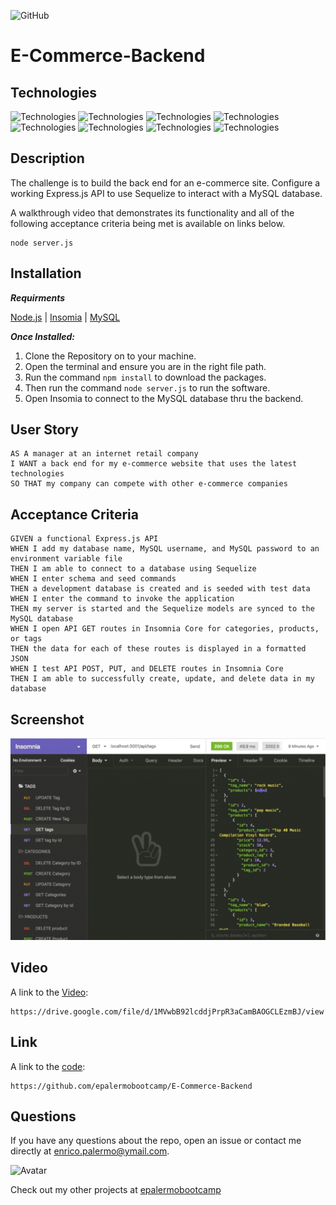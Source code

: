 ![GitHub](https://img.shields.io/github/license/jgarcia45/employee-tracker)

# E-Commerce-Backend

## Technologies

![Technologies](https://img.shields.io/badge/-Git-F05032?logo=Git&logoColor=white)
![Technologies](https://img.shields.io/badge/-JavaScript-007396?logo=JavaScript&logoColor=white)
![Technologies](https://img.shields.io/badge/-Node.js-339933?logo=Node.js&logoColor=white)
![Technologies](https://img.shields.io/badge/-npm-CB3837?logo=npm&logoColor=white)
![Technologies](https://img.shields.io/badge/-MySQL-4479A1?logo=MySQL&logoColor=white)
![Technologies](https://img.shields.io/badge/Sequelize-52B0E7?logo=Sequelize&logoColor=white)
![Technologies](https://img.shields.io/badge/Insomia-4000BF?logo=Insomia&logoColor=white)
![Technologies](https://img.shields.io/badge/.ENV-ECD53F?logo=.ENV&logoColor=white)

## Description

The challenge is to build the back end for an e-commerce site. Configure a working Express.js API to use Sequelize to interact with a MySQL database.

A walkthrough video that demonstrates its functionality and all of the following acceptance criteria being met is available on links below.

```
node server.js
```

## Installation

**_Requirments_**

[Node.js](https://nodejs.org/en/) | [Insomia](https://insomnia.rest/download) | [MySQL](https://www.npmjs.com/package/mysql2)

**_Once Installed:_**

1. Clone the Repository on to your machine.
2. Open the terminal and ensure you are in the right file path.
3. Run the command `npm install` to download the packages.
4. Then run the command `node server.js` to run the software.
5. Open Insomia to connect to the MySQL database thru the backend.

## User Story

```
AS A manager at an internet retail company
I WANT a back end for my e-commerce website that uses the latest technologies
SO THAT my company can compete with other e-commerce companies
```

## Acceptance Criteria

```
GIVEN a functional Express.js API
WHEN I add my database name, MySQL username, and MySQL password to an environment variable file
THEN I am able to connect to a database using Sequelize
WHEN I enter schema and seed commands
THEN a development database is created and is seeded with test data
WHEN I enter the command to invoke the application
THEN my server is started and the Sequelize models are synced to the MySQL database
WHEN I open API GET routes in Insomnia Core for categories, products, or tags
THEN the data for each of these routes is displayed in a formatted JSON
WHEN I test API POST, PUT, and DELETE routes in Insomnia Core
THEN I am able to successfully create, update, and delete data in my database
```

## Screenshot

![Insomia Interface](./resources/Images/Insomia.png)

## Video

A link to the [Video](https://drive.google.com/file/d/1MVwbB92lcddjPrpR3aCamBAOGCLEzmBJ/view):

```
https://drive.google.com/file/d/1MVwbB92lcddjPrpR3aCamBAOGCLEzmBJ/view

```

## Link

A link to the [code](https://github.com/epalermobootcamp/E-Commerce-Backend):

```
https://github.com/epalermobootcamp/E-Commerce-Backend
```

## Questions

If you have any questions about the repo, open an issue or contact me directly at [enrico.palermo@ymail.com](mailto:enrico.palermo@ymail.com).

![Avatar](https://avatars.githubusercontent.com/u/141057897?v=4&s=100)

Check out my other projects at [epalermobootcamp](https://github.com/epalermobootcamp)
